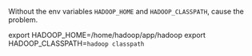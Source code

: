 Without the env variables `HADOOP_HOME` and `HADOOP_CLASSPATH`, cause the problem. 


export HADOOP_HOME=/home/hadoop/app/hadoop
export HADOOP_CLASSPATH=`hadoop classpath`

